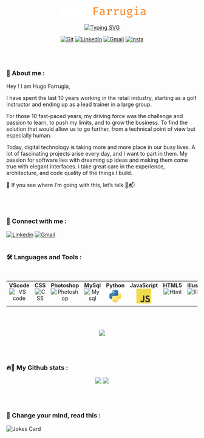 <p align="center">
  <a href="https://github.com/Farhugz">
    <img src="https://github.com/Farhugz/Farhugz/blob/b24290a1dd8e9387b490962565fea0d30658075b/1342.png" alt="Hugo Farrugia" /></a>
</p>

<p align="center">
<a href="https://git.io/typing-svg"><img src="https://readme-typing-svg.herokuapp.com?font=Fira+Code&size=24&pause=1000&color=F78729&center=true&vCenter=true&width=635&lines=Full-Stack+web+and+app+developer;Always+learning+new+things;Simply+passionate+.+.+." alt="Typing SVG" /></a>
</p>
<p align="center">
  <a href="https://github.com/Farhugz"><img width="32px" alt="Git" title="Github repo" src="https://i.imgur.com/AFYSu4X.png"></a>
  <a href="https://www.linkedin.com/in/hugo-farrugia/"><img width="32px" alt="Linkedin" title="Linkedin acc" src="https://i.imgur.com/xabyymZ.png"></a>
  <a href="https://mail.google.com/mail/?view=cm&fs=1&to=farhugzdev@gmail.com"><img width="32px" alt="Gmail" title="Gmail acc" src="https://i.imgur.com/if3C5r0.png"></a>
  <a href="https://www.instagram.com/yughugs/?hl=en"><img width="32px" alt="Insta" title="Instagram acc" src="https://i.imgur.com/xuwb9sS.png"></a>
</p>  

<br />
<br />

<h3>🔎 About me :</h3>
<p> Hey ! I am Hugo Farrugia,

I have spent the last 10 years working in the retail industry, starting as a golf instructor and ending up as a lead trainer in a large group.

For those 10 fast-paced years, my driving force was the challenge and passion to learn, to push my limits, and to grow the business.
To find the solution that would allow us to go further, from a technical point of view but especially human.

Today, digital technology is taking more and more place in our busy lives. A lot of fascinating projects arise every day, and I want to part in them.
My passion for software lies with dreaming up ideas and making them come true with elegant interfaces. i take great care in the experience, architecture, and code quality of the things I build.

👀 If you see where I’m going with this, let’s talk 🙂📬</p>

<br />
<br />

<h3>📧 Connect with me :</h3>
<a href="https://www.linkedin.com/in/hugo-farrugia/"><img width="32px" alt="Linkedin" title="Linkedin acc" src="https://i.imgur.com/xabyymZ.png"></a>
<a href="https://mail.google.com/mail/?view=cm&fs=1&to=farhugzdev@gmail.com"><img width="32px" alt="Gmail" title="Gmail acc" src="https://i.imgur.com/if3C5r0.png"></a> 

<br />
<br />

<h3>🛠 Languages and Tools :</h3>
<br /> 
<table width="640px">
    <tbody>
        <tr valign="top">
            <td width="80px" align="center">
            <span><strong>VScode</strong></span><br>
            <img src="https://img.icons8.com/fluent/48/000000/visual-studio-code-2019.png" alt="VS code" width="40" height="40"/>
            </td>
            <td width="80px" align="center">
            <span><strong>CSS</strong></span><br>
            <img src="https://img.icons8.com/color/48/000000/css3.png" alt="CSS" width="40" height="40"/>
            </td>
            <td width="80px" align="center">
            <span><strong>Photoshop</strong></span><br>
            <img src="https://cdn.jsdelivr.net/gh/devicons/devicon/icons/photoshop/photoshop-plain.svg" alt="Photoshop" width="40" height="40"/>
            </td>
            <td width="80px" align="center">
            <span><strong>MySql</strong></span><br>
            <img src="https://cdn.jsdelivr.net/gh/devicons/devicon/icons/mysql/mysql-original.svg" alt="Mysql" width="40" height="40"/>
            </td>
            <td width="80px" align="center">
            <span><strong>Python</strong></span><br>
            <img src="https://raw.githubusercontent.com/devicons/devicon/master/icons/python/python-original.svg" alt="Python" width="40" height="40"/>
            </td>
            <td width="80px" align="center">
            <span><strong>JavaScript</strong></span><br>
            <img src="https://raw.githubusercontent.com/devicons/devicon/master/icons/javascript/javascript-original.svg" alt="Javascript" width="40" height="40"/>
            </td>
            <td width="80px" align="center">
            <span><strong>HTML5</strong></span><br>
            <img src="https://img.icons8.com/color/48/000000/html-5--v1.png" alt="Html" width="40" height="40"/>
            </td>
            <td width="80px" align="center">
            <span><strong>Illustrator</strong></span><br>
            <img src="https://cdn.jsdelivr.net/gh/devicons/devicon/icons/illustrator/illustrator-plain.svg" alt="Illustrator" width="40" height="40"/>
            </td>
            <td width="80px" align="center">
            <span><strong>Ruby</strong></span><br>
            <img src="https://img.icons8.com/color/48/000000/ruby-programming-language.png" alt="Ruby" width="40" height="40"/>
            </td>
            <td width="80px" align="center">
            <span><strong>Rails</strong></span><br>
            <img src="https://upload.wikimedia.org/wikipedia/commons/1/16/Ruby_on_Rails-logo.png" alt="Rails" width="40" height="40" />
            </td>
            <td width="80px" align="center">
            <span><strong>Heroku</strong></span><br>
            <img src="https://img.icons8.com/color/48/000000/heroku.png" alt="Heroku" width="40" height="40"/>
            </td>
            <td width="80px" align="center">
            <span><strong>Figma</strong></span><br>
            <img src="https://i.imgur.com/eavyZif.png" alt="figma" width="40" height="40" />
            </td>
        </tr>
    </tbody>
</table>

<br />
<br />
<p align="center">
<img src="https://github-readme-stats.vercel.app/api/top-langs/?username=farhugz&layout=compact&theme=codeSTACKr" />
</p>
<br />
<br />

<h3>🔥🐣 My Github stats :</h3>
<p align="center">
<img src="https://github-readme-stats.vercel.app/api?username=farhugz&show_icons=true&theme=codeSTACKr" />
<img src="https://github-readme-streak-stats.herokuapp.com/?user=farhugz&theme=codeSTACKr"/>
</p>
<br />
<br />

<h3>🤭 Change your mind, read this :</h3>

![Jokes Card](https://readme-jokes.vercel.app/api)

